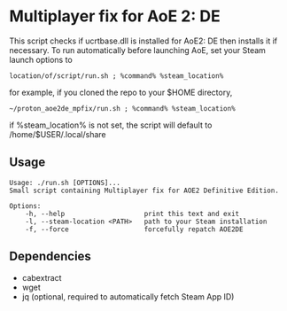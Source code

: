 # Multiplayer fix for AoE 2: DE
This script checks if ucrtbase.dll is installed for AoE2: DE then installs it if necessary. To run automatically before launching AoE, set your Steam launch options to

```
location/of/script/run.sh ; %command% %steam_location%
```

for example, if you cloned the repo to your $HOME directory,

```
~/proton_aoe2de_mpfix/run.sh ; %command% %steam_location%
```

if %steam_location% is not set, the script will default to /home/$USER/.local/share

## Usage

```
Usage: ./run.sh [OPTIONS]...
Small script containing Multiplayer fix for AOE2 Definitive Edition.

Options:
    -h, --help                    print this text and exit
    -l, --steam-location <PATH>   path to your Steam installation
    -f, --force                   forcefully repatch AOE2DE
```

## Dependencies
- cabextract
- wget
- jq (optional, required to automatically fetch Steam App ID)
